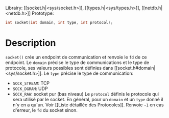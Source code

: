 Librairy: [[socket.h|<sys/socket.h>]], [[types.h|<sys/types.h>]], [[netdb.h|<netdb.h>]]
Prototype: 
```C
int socket(int domain, int type, int protocol);
```
# Description
`socket()` crée un endpoint de communication et renvoie le `fd` de ce endpoint.
Le `domain` précise le type de communications et le type de protocole, ses valeurs possibles sont définies dans [[socket.h#domain|<sys/socket.h>]]. 
Le `type` précise le type de communication:
- `SOCK_STREAM`: TCP
- `SOCK_DGRAM`: UDP
- `SOCK_RAW`: socket pur (bas niveau)
Le `protocol` définis le protocole qui sera utilisé par le socket. En général, pour un `domain` et un `type` donné il n'y en a qu'un. Voir [[Liste détaillée des Protocoles]].
Renvoie `-1` en cas d'erreur, le `fd` du socket sinon.